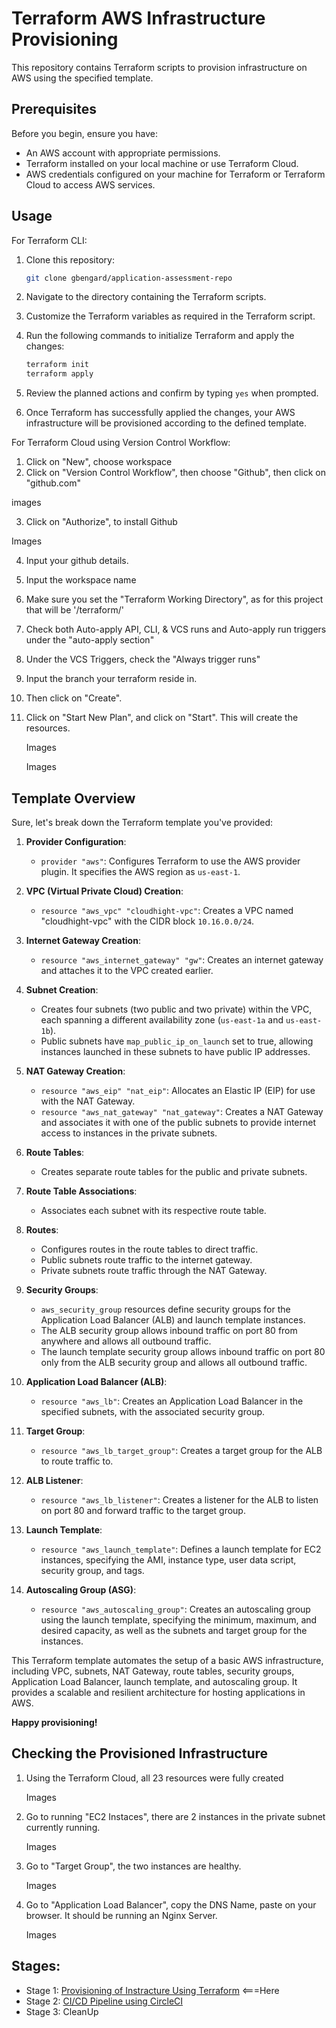 # Terraform AWS Infrastructure Provisioning

This repository contains Terraform scripts to provision infrastructure on AWS using the specified template.

## Prerequisites

Before you begin, ensure you have:

- An AWS account with appropriate permissions.
- Terraform installed on your local machine or use Terraform Cloud.
- AWS credentials configured on your machine for Terraform or Terraform Cloud to access AWS services.

## Usage

For Terraform CLI:

1. Clone this repository:

    ```bash
    git clone gbengard/application-assessment-repo
    ```

2. Navigate to the directory containing the Terraform scripts.

3. Customize the Terraform variables as required in the Terraform script.

4. Run the following commands to initialize Terraform and apply the changes:

    ```bash
    terraform init
    terraform apply
    ```

5. Review the planned actions and confirm by typing `yes` when prompted.

6. Once Terraform has successfully applied the changes, your AWS infrastructure will be provisioned according to the defined template.


For Terraform Cloud using Version Control Workflow:

1.	Click on "New", choose workspace
2.	Click on "Version Control Workflow", then choose "Github", then click on "github.com"

images

3. Click on "Authorize", to install Github

Images

4.	Input your github details.

5.	Input the workspace name

6. Make sure you set the "Terraform Working Directory", as for this project that will be '/terraform/'

7.	Check both Auto-apply API, CLI, & VCS runs and Auto-apply run triggers under the "auto-apply section"

8.	Under the VCS Triggers, check the "Always trigger runs"

9.  Input the branch your terraform reside in.

10.	Then click on "Create".

12.	Click on "Start New Plan", and click on "Start". This will create the resources.

    Images

    Images


## Template Overview

Sure, let's break down the Terraform template you've provided:

1. **Provider Configuration**: 
   - `provider "aws"`: Configures Terraform to use the AWS provider plugin. It specifies the AWS region as `us-east-1`.

2. **VPC (Virtual Private Cloud) Creation**: 
   - `resource "aws_vpc" "cloudhight-vpc"`: Creates a VPC named "cloudhight-vpc" with the CIDR block `10.16.0.0/24`.

3. **Internet Gateway Creation**: 
   - `resource "aws_internet_gateway" "gw"`: Creates an internet gateway and attaches it to the VPC created earlier.

4. **Subnet Creation**: 
   - Creates four subnets (two public and two private) within the VPC, each spanning a different availability zone (`us-east-1a` and `us-east-1b`). 
   - Public subnets have `map_public_ip_on_launch` set to true, allowing instances launched in these subnets to have public IP addresses.

5. **NAT Gateway Creation**: 
   - `resource "aws_eip" "nat_eip"`: Allocates an Elastic IP (EIP) for use with the NAT Gateway.
   - `resource "aws_nat_gateway" "nat_gateway"`: Creates a NAT Gateway and associates it with one of the public subnets to provide internet access to instances in the private subnets.

6. **Route Tables**: 
   - Creates separate route tables for the public and private subnets.

7. **Route Table Associations**: 
   - Associates each subnet with its respective route table.

8. **Routes**: 
   - Configures routes in the route tables to direct traffic. 
   - Public subnets route traffic to the internet gateway.
   - Private subnets route traffic through the NAT Gateway.

9. **Security Groups**: 
   - `aws_security_group` resources define security groups for the Application Load Balancer (ALB) and launch template instances.
   - The ALB security group allows inbound traffic on port 80 from anywhere and allows all outbound traffic.
   - The launch template security group allows inbound traffic on port 80 only from the ALB security group and allows all outbound traffic.

10. **Application Load Balancer (ALB)**: 
    - `resource "aws_lb"`: Creates an Application Load Balancer in the specified subnets, with the associated security group.

11. **Target Group**: 
    - `resource "aws_lb_target_group"`: Creates a target group for the ALB to route traffic to.

12. **ALB Listener**: 
    - `resource "aws_lb_listener"`: Creates a listener for the ALB to listen on port 80 and forward traffic to the target group.

13. **Launch Template**: 
    - `resource "aws_launch_template"`: Defines a launch template for EC2 instances, specifying the AMI, instance type, user data script, security group, and tags.

14. **Autoscaling Group (ASG)**: 
    - `resource "aws_autoscaling_group"`: Creates an autoscaling group using the launch template, specifying the minimum, maximum, and desired capacity, as well as the subnets and target group for the instances.

This Terraform template automates the setup of a basic AWS infrastructure, including VPC, subnets, NAT Gateway, route tables, security groups, Application Load Balancer, launch template, and autoscaling group. It provides a scalable and resilient architecture for hosting applications in AWS.

**Happy provisioning!**

## Checking the Provisioned Infrastructure

1. Using the Terraform Cloud, all 23 resources were fully created

    Images

2. Go to running "EC2 Instaces", there are 2 instances in the private subnet currently running.

   Images

3. Go to "Target Group", the two instances are healthy.

    Images
   
5. Go to "Application Load Balancer", copy the DNS Name, paste on your browser. It should be running an Nginx Server.

    Images

## Stages:

- Stage 1: [Provisioning of Instracture Using Terraform](https://github.com/Gbengard/application-assessment-repo/blob/main/Stage-1.md) <===Here
- Stage 2: [CI/CD Pipeline using CircleCI](https://github.com/Gbengard/application-assessment-repo/blob/main/Stage-2.md)
- Stage 3: CleanUp

